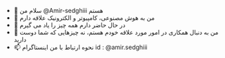 - 👋 سلام من @Amir-sedghiii هستم
- 👀 من به هوش مصنوعی، کامپیوتر و الکترونیک علاقه دارم
- 🌱 در حال حاضر دارم همه چیز را یاد می گیرم
- 💞️ من به دنبال همکاری در امور مورد علاقه خودم هستم، نه چیزهایی که شما دوست دارید
- 📫 نحوه ارتباط با من اینستاگرام id : @amir.sedghiii

<!---
Amir-sedghiii/Amir-sedghiii is a ✨ special ✨ repository because its `README.md` (this file) appears on your GitHub profile.
You can click the Preview link to take a look at your changes.
--->
